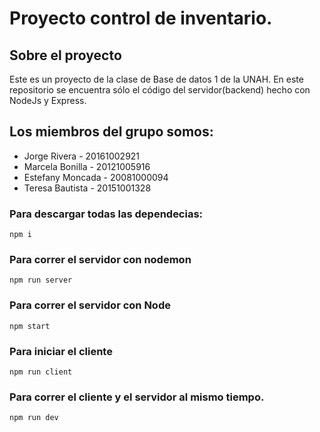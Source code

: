 # Proyecto control de inventario.

## Sobre el proyecto
Este es un proyecto de la clase de Base de datos 1 de la UNAH.
En este repositorio se encuentra sólo el código del servidor(backend) hecho con NodeJs y Express.

## Los miembros del grupo somos:

- Jorge Rivera - 20161002921
- Marcela Bonilla - 20121005916
- Estefany Moncada - 20081000094
- Teresa Bautista - 20151001328

### Para descargar todas las dependecias:

    npm i

### Para correr el servidor con nodemon

    npm run server

### Para correr el servidor con Node

    npm start

### Para iniciar el cliente
    
    npm run client

### Para correr el cliente y el servidor al mismo tiempo.

    npm run dev